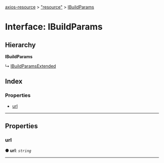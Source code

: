 [axios-resource](../README.md) > ["resource"](../modules/_resource_d_.md) > [IBuildParams](../interfaces/_resource_d_.ibuildparams.md)

# Interface: IBuildParams

## Hierarchy

**IBuildParams**

↳ [IBuildParamsExtended](_resource_d_.ibuildparamsextended.md)

## Index

### Properties

- [url](_resource_d_.ibuildparams.md#url)

---

## Properties

<a id="url"></a>

### url

**● url**: _`string`_

---
